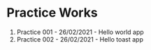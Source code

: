 # Practice Works

1. Practice 001 - 26/02/2021 - Hello world app
2. Practice 002 - 26/02/2021 - Hello toast app
